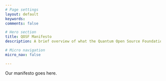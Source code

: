 ```yaml
---
# Page settings
layout: default
keywords:
comments: false

# Hero section
title: QOSF Manifesto
description: A brief overview of what the Quantum Open Source Foundation stands for.

# Micro navigation
micro_nav: false

---
```


Our manifesto goes here.
